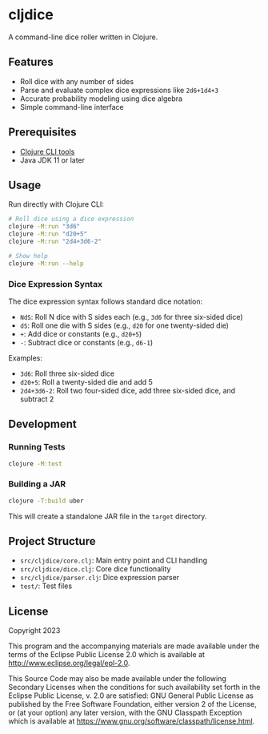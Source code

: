 # cljdice

A command-line dice roller written in Clojure.

## Features

- Roll dice with any number of sides
- Parse and evaluate complex dice expressions like `2d6+1d4+3`
- Accurate probability modeling using dice algebra
- Simple command-line interface

## Prerequisites

- [Clojure CLI tools](https://clojure.org/guides/install_clojure)
- Java JDK 11 or later

## Usage

Run directly with Clojure CLI:

```bash
# Roll dice using a dice expression
clojure -M:run "3d6"
clojure -M:run "d20+5"
clojure -M:run "2d4+3d6-2"

# Show help
clojure -M:run --help
```

### Dice Expression Syntax

The dice expression syntax follows standard dice notation:

- `NdS`: Roll N dice with S sides each (e.g., `3d6` for three six-sided dice)
- `dS`: Roll one die with S sides (e.g., `d20` for one twenty-sided die)
- `+`: Add dice or constants (e.g., `d20+5`)
- `-`: Subtract dice or constants (e.g., `d6-1`)

Examples:
- `3d6`: Roll three six-sided dice
- `d20+5`: Roll a twenty-sided die and add 5
- `2d4+3d6-2`: Roll two four-sided dice, add three six-sided dice, and subtract 2

## Development

### Running Tests

```bash
clojure -M:test
```

### Building a JAR

```bash
clojure -T:build uber
```

This will create a standalone JAR file in the `target` directory.


## Project Structure

- `src/cljdice/core.clj`: Main entry point and CLI handling
- `src/cljdice/dice.clj`: Core dice functionality
- `src/cljdice/parser.clj`: Dice expression parser
- `test/`: Test files

## License

Copyright 2023

This program and the accompanying materials are made available under the
terms of the Eclipse Public License 2.0 which is available at
http://www.eclipse.org/legal/epl-2.0.

This Source Code may also be made available under the following Secondary
Licenses when the conditions for such availability set forth in the Eclipse
Public License, v. 2.0 are satisfied: GNU General Public License as published by
the Free Software Foundation, either version 2 of the License, or (at your
option) any later version, with the GNU Classpath Exception which is available
at https://www.gnu.org/software/classpath/license.html.

